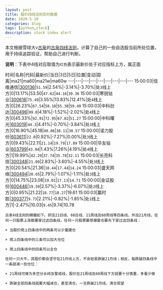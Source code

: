 ```yaml
---
layout: post
title: 股价四线法则实时数据
date: 2020-5-10
categories: blog
tags: [python,stock]
description: stock index alert
---
```



本文根据雪球大v[古泉](https://xueqiu.com/u/7148646888)的[古泉四线法则](https://xueqiu.com/7148646888/130498192)，计算了自己的一些自选股当前所处位置，用于持续追踪验证，帮助自己进行判断。

**说明**：下表中4线对应取值为`红色`表示最新价处于对应指标上方，属正面

时间|名称|代码|最新价|当日|3日|5日|位置|变动|距离|ma21|ma60|ma21w|ma60w
---|---|---|---|---|---|---|---|---
15:00:03|信维通信|[300136](https://xueqiu.com/S/SZ300136)|`51.59`|2.54%|-3.14%|-3.70%|处`3`线上方|0|13.17%|53.50|`47.62`|`44.16`|`39.36`
15:00:03|寒锐钴业|[300618](https://xueqiu.com/S/SZ300618)|`75.49`|3.55%|13.83%|12.41%|处`4`线上方|0|26.23%|`67.54`|`58.18`|`55.38`|`59.40`
15:00:03|中科创达|[300496](https://xueqiu.com/S/SZ300496)|`99.0`|4.18%|-1.52%|-2.02%|处`4`线上方|0|45.33%|`92.91`|`72.95`|`67.82`|`51.27`
15:00:00|中科曙光|[603019](https://xueqiu.com/S/SH603019)|`44.3`|4.41%|-0.70%|-3.84%|处`3`线上方|0|16.90%|45.18|`40.86`|`38.11`|`30.57`
15:00:00|诺力股份|[603611](https://xueqiu.com/S/SH603611)|`22.0`|0.92%|-7.27%|0.00%|处`3`线上方|0|9.43%|22.11|`21.14`|`19.79`|`17.89`
15:00:00|华友钴业|[603799](https://xueqiu.com/S/SH603799)|`43.94`|1.43%|7.26%|4.19%|处`4`线上方|1|19.99%|`42.29`|`37.74`|`35.78`|`32.11`
15:00:03|长亮科技|[300348](https://xueqiu.com/S/SZ300348)|`21.09`|2.83%|-3.60%|-4.55%|处`3`线上方|0|20.54%|21.36|`18.44`|`17.44`|`14.24`
15:00:03|盛天网络|[300494](https://xueqiu.com/S/SZ300494)|`20.65`|2.79%|-1.07%|-1.11%|处`3`线上方|0|14.75%|23.08|`19.01`|`17.13`|`14.71`
15:00:00|金证股份|[600446](https://xueqiu.com/S/SH600446)|`19.59`|2.57%|-3.37%|-6.07%|处`2`线上方|0|0.95%|21.22|`18.77`|`18.27`|19.61
15:00:03|赢时胜|[300377](https://xueqiu.com/S/SZ300377)|`9.73`|2.21%|-0.82%|-1.85%|处`1`线上方|1|-2.47%|10.03|`9.45`|9.74|10.78

```
古泉4线法则的精髓如下。抓住21日线、60日线、21周线及60周线等四条线，外加21月线，任何一只股票上涨都要穿过这四条线，任何一只股票要想爆雷也要先下穿过这四条线：

+ 当股价爬上四条线中的两条可以少量建仓

+ 爬上四条线中的三条可以加大仓位

+ 爬上四条线中的四条可以全仓

任何一只大牛，其股价都会坚守在21月线上方，不会轻易跌破21月线；相反，每跌破四条线中一条就减一些仓位：

+ 21周线可做为多空分水岭及警戒线，股价在21周线及60周线下方就要十分慎重，多看少做

+ 跌破全部四条线就要大幅减仓，甚至清仓，一旦跌破21月线，清仓观望
```